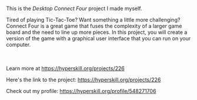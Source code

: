 This is the *Desktop Connect Four* project I made myself.


<p>Tired of playing Tic-Tac-Toe? Want something a little more challenging? Connect Four is a great game that fuses the complexity of a larger game board and the need to line up more pieces. In this project, you will create a version of the game with a graphical user interface that you can run on your computer.</p><br/><br/>Learn more at <a href="https://hyperskill.org/projects/226?utm_source=ide&utm_medium=ide&utm_campaign=ide&utm_content=project-card">https://hyperskill.org/projects/226</a>

Here's the link to the project: https://hyperskill.org/projects/226

Check out my profile: https://hyperskill.org/profile/548271706